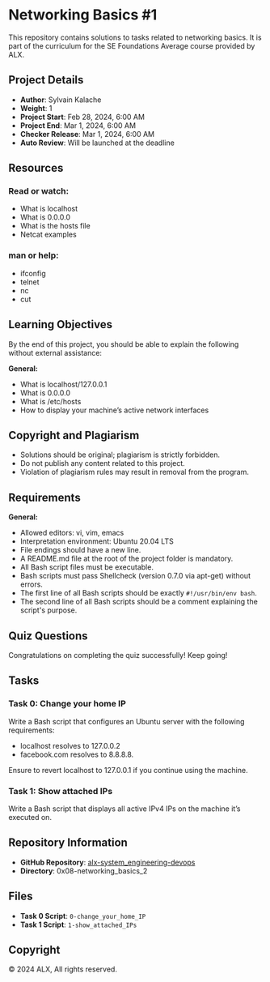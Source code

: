 # Networking Basics #1

This repository contains solutions to tasks related to networking basics. It is part of the curriculum for the SE Foundations Average course provided by ALX.

## Project Details

- **Author**: Sylvain Kalache
- **Weight**: 1
- **Project Start**: Feb 28, 2024, 6:00 AM
- **Project End**: Mar 1, 2024, 6:00 AM
- **Checker Release**: Mar 1, 2024, 6:00 AM
- **Auto Review**: Will be launched at the deadline

## Resources

### Read or watch:

- What is localhost
- What is 0.0.0.0
- What is the hosts file
- Netcat examples

### man or help:

- ifconfig
- telnet
- nc
- cut

## Learning Objectives

By the end of this project, you should be able to explain the following without external assistance:

**General:**

- What is localhost/127.0.0.1
- What is 0.0.0.0
- What is /etc/hosts
- How to display your machine’s active network interfaces

## Copyright and Plagiarism

- Solutions should be original; plagiarism is strictly forbidden.
- Do not publish any content related to this project.
- Violation of plagiarism rules may result in removal from the program.

## Requirements

**General:**

- Allowed editors: vi, vim, emacs
- Interpretation environment: Ubuntu 20.04 LTS
- File endings should have a new line.
- A README.md file at the root of the project folder is mandatory.
- All Bash script files must be executable.
- Bash scripts must pass Shellcheck (version 0.7.0 via apt-get) without errors.
- The first line of all Bash scripts should be exactly `#!/usr/bin/env bash`.
- The second line of all Bash scripts should be a comment explaining the script's purpose.

## Quiz Questions

Congratulations on completing the quiz successfully! Keep going!

## Tasks

### Task 0: Change your home IP

Write a Bash script that configures an Ubuntu server with the following requirements:

- localhost resolves to 127.0.0.2
- facebook.com resolves to 8.8.8.8.

Ensure to revert localhost to 127.0.0.1 if you continue using the machine.

### Task 1: Show attached IPs

Write a Bash script that displays all active IPv4 IPs on the machine it’s executed on.

## Repository Information

- **GitHub Repository**: [alx-system_engineering-devops](https://rugwiroparfait.github.com)
- **Directory**: 0x08-networking_basics_2

## Files

- **Task 0 Script**: `0-change_your_home_IP`
- **Task 1 Script**: `1-show_attached_IPs`

## Copyright

© 2024 ALX, All rights reserved.
